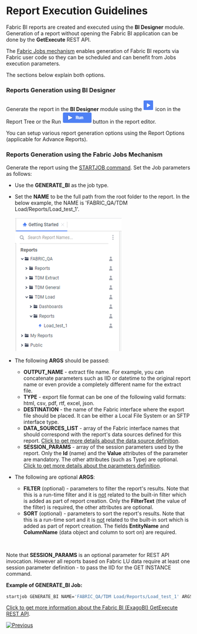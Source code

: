 # Report Execution Guidelines

Fabric BI reports are created and executed using the **BI Designer** module. Generation of a report without opening the Fabric BI application can be done by the  **GetExecute** REST API.

The [Fabric Jobs mechanism](/articles/20_jobs_and_batch_services/01_fabric_jobs_overview.md) enables generation of Fabric BI reports via Fabric user code so they can be scheduled and can benefit from Jobs execution parameters. 

The sections below explain both options.

### Reports Generation using BI Designer

Generate the report in the **BI Designer** module using the ![run](images/run_icon.PNG) icon in the Report Tree or the Run ![run](images/run_button.PNG) button in the report editor. 

You can setup various report generation options using the Report Options (applicable for Advance Reports). 

### Reports Generation using the Fabric Jobs Mechanism

Generate the report using the [STARTJOB command](/articles/20_jobs_and_batch_services/07_jobs_commands.md). Set the Job parameters as follows:

* Use the **GENERATE_BI** as the job type.

* Set the **NAME** to be the full path from the root folder to the report. In the below example, the NAME is 'FABRIC_QA/TDM Load/Reports/Load_test_1'.

  ![img](images/report_exe_1.PNG)

* The following **ARGS** should be passed:
  * **OUTPUT_NAME** - extract file name. For example, you can concatenate parameters such as IID or datetime to the original report name or even provide a completely different name for the extract file.
  * **TYPE** - export file format can be one of the following valid formats: html, csv, pdf, rtf, excel, json.
  * **DESTINATION** - the name of the Fabric interface where the export file should be placed. It can be either a Local File System or an SFTP interface type.
  * **DATA_SOURCES_LIST** - array of the Fabric interface names that should correspond with the  report's data sources defined for this report. [Click to get more details about the data source definition](03_Metadata_Setup.md#data-sources).
  * **SESSION_PARAMS** - array of the session parameters used by the report. Only the **Id** (name) and the **Value** attributes of the parameter are mandatory. The other attributes (such as Type) are optional. [Click to get more details about the parameters definition](04_parameters.md).

* The following are optional **ARGS**:

  * **FILTER** (optional) - parameters to filter the report's results. Note that this is a run-time filter and it is <u>not</u> related to the built-in filter which is added as part of report creation. Only the **FilterText** (the value of the filter) is required, the other attributes are optional.
  * **SORT** (optional) - parameters to sort the report's results. Note that this is a run-time sort and it is <u>not</u> related to the built-in sort which is added as part of report creation.  The fields **EntityName** and **ColumnName** (data object and column to sort on) are required.

  ​

Note that **SESSION_PARAMS** is an optional parameter for REST API invocation. However all reports based on Fabric LU data require at least one session parameter definition - to pass the IID for the GET INSTANCE command.



**Example of GENERATE_BI Job:**

~~~bash
startjob GENERATE_BI NAME='FABRIC_QA/TDM Load/Reports/Load_test_1' ARGS='{"OUTPUT_NAME":" Load_test_TaskID_12345_ExecutionDate_20212309", "DATA_SOURCES_LIST":"[{\"Name\": \"Fabric-PROD-V1\"}]", "TYPE":"csv", "DESTINATION":"MyLocalFS", "SESSION_PARAMS": "[{\"Id\": \"task_execution_id\",  \"Value\": \"70\"}, {\"Id\": \"lu_name\", \"DataType\": \"String\", \"Value\": \"CRM_LU\", \"IsHidden\" : false}]"}';
~~~



[Click to get more information about the Fabric BI (ExagoBI) GetExecute REST API](https://support.exagoinc.com/hc/en-us/articles/115003313988).



[![Previous](/articles/images/Previous.png)](05_report_creation_guidelines.md)

